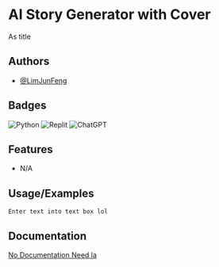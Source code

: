 
# AI Story Generator with Cover

As title


## Authors

- [@LimJunFeng](https://github.com/jlim0212)


## Badges

![Python](https://img.shields.io/badge/python-3670A0?style=for-the-badge&logo=python&logoColor=ffdd54)
![Replit](https://img.shields.io/badge/Replit-DD1200?style=for-the-badge&logo=Replit&logoColor=white)
![ChatGPT](https://img.shields.io/badge/chatGPT-74aa9c?style=for-the-badge&logo=openai&logoColor=white)
## Features

- N/A


## Usage/Examples

```
Enter text into text box lol
```


## Documentation

[No Documentation Need la]()
